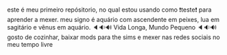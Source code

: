 este é meu primeiro repósitorio, no qual estou usando como ❗teste❗ para aprender a mexer.
meu signo é aquário com ascendente em peixes, lua em sagitário e vênus em aquário.
🔈🔉🔊 Vida Longa, Mundo Pequeno 🔈🔉🔊
gosto de cozinhar, baixar mods para the sims e mexer nas redes sociais no meu tempo livre
